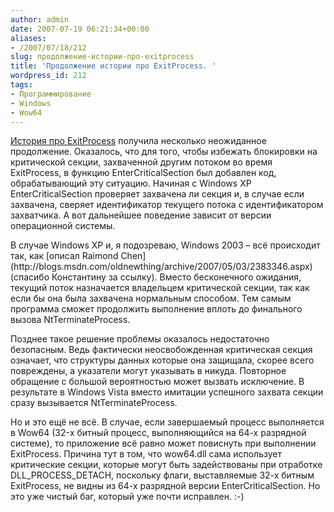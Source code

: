 ```yaml
---
author: admin
date: 2007-07-19 06:21:34+00:00
aliases:
- /2007/07/18/212
slug: продолжение-истории-про-exitprocess
title: 'Продолжение истории про ExitProcess. '
wordpress_id: 212
tags:
- Программирование
- Windows
- Wow64
---
```


[История про ExitProcess](http://blog.not-a-kernel-guy.com/2007/07/15/210) получила несколько неожиданное продолжение. Оказалось, что для того, чтобы избежать блокировки на критической секции, захваченной другим потоком во время ExitProcess, в функцию EnterCriticalSection был добавлен код, обрабатывающий эту ситуацию. Начиная с Windows XP EnterCriticalSection проверяет захвачена ли секция и, в случае если захвачена, сверяет идентификатор текущего потока с идентификатором захватчика. А вот дальнейшее поведение зависит от версии операционной системы.

<!--more-->В случае Windows XP и, я подозреваю, Windows 2003 – всё происходит так, как [описал Raimond Chen](http://blogs.msdn.com/oldnewthing/archive/2007/05/03/2383346.aspx) (спасибо Константину за ссылку). Вместо бесконечного ожидания, текущий поток назначается владельцем критической секции, так как если бы она была захвачена нормальным способом. Тем самым программа сможет продолжить выполнение вплоть до финального вызова NtTerminateProcess. 

Позднее такое решение проблемы оказалось недостаточно безопасным. Ведь фактически неосвобожденная критическая секция означает, что структуры данных которые она защищала, скорее всего повреждены, а указатели могут указывать в никуда. Повторное обращение с большой вероятностью может вызвать исключение. В результате в Windows Vista вместо имитации успешного захвата секции сразу вызывается NtTerminateProcess. 

Но и это ещё не всё. В случае, если завершаемый процесс выполняется в Wow64 (32-х битный процесс, выполняющийся на 64-х разрядной системе), то приложение всё равно может повиснуть при выполнении ExitProcess. Причина тут в том, что wow64.dll сама использует критические секции, которые могут быть задействованы при отработке DLL_PROCESS_DETACH, поскольку флаги, выставляемые 32-х битным ExitProcess, не видны из 64-х разрядной версии EnterCriticalSection. Но это уже чистый баг, который уже почти исправлен. :-)
